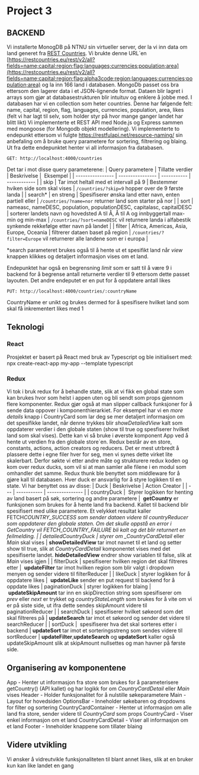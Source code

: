 # Project 3

## BACKEND

Vi installerte MonogDB på NTNU sin virtueller server, der la vi inn data om land generet fra [REST Countries](http://restcountries.eu/#filter-response). Vi brukte denne URL´en [https://restcountries.eu/rest/v2/all?fields=name;capital;region;flag;languages;currencies;population;area](https://restcountries.eu/rest/v2/all?fields=name;capital;region;flag;alpha3code;region;languages;currencies;population;area) og la inn 166 land i databasen. MongoDb passet oss bra ettersom den lagerer data i et JSON-lignende format. Dataen blir lagret i arrays som gjør at databasestrukturen blir intuituv og enklere å jobbe med. I databasen har vi en collection som heter countries. Denne har følgende felt: name, capital, region, flag, languages, currencies, population, area, likes (felt vi har lagt til selv, som holder styr på hvor mange ganger landet har blitt likt)
Vi implementerte et REST API med Node.js og Express sammen med mongoose (for Mongodb objekt modellering). Vi implementerte to endepunkt ettersom vi fulgte https://restfulapi.net/resource-naming/ sin anbefaling om å bruke query parametere for sortering, filtrering og blaing. Ut fra dette endepunktet henter vi all informasjon fra databasen.

```
GET: http://localhost:4000/countries
```

Det tar i mot disse query parameterene:
| Query parametere | Tillatte verdier | Beskrivelse |  Eksempel |
| ---------------- | ---------------- | ----------- | ------------ |
| skip | Tar imot heltall med et intervall på 9 | Bestemmer hviken side som skal vises | `/countries/?skip=9` hopper over de 9 første landa |
| search\* | en streng | Spesifiserer ønska land etter navn, enten partiell eller | `/countries/?name=nor` returner land som starter på nor |
| sort | nameasc, nameDESC, population, populationDESC, capitalasc, capitalDESC | sorterer landets navn og hovedsted A til Å, Å til A og innbyggertall max-min og min-max | `/countries/?sort=nameDESC` vil returnere landa i alfabestik synkende rekkefølge etter navn på landet |
| filter | Africa, Americas, Asia, Europe, Oceania | filtrerer dataen baset på region | `/countries/?filter=Europe` vil returnerer alle landene som er i europa |

\*search parameteret brukes også til å hente ut et spesifikt land når _view_ knappen klikkes og detaljert informasjon vises om et land.

Endepunktet har også en begrensning _limit_ som er satt til å være 9 i backend for å begrense antall returnerte verdier til 9 ettersom dette passet layouten.
Det andre endeputet er en put for å oppdatere antall likes

```
PUT: http://localhost:4000/countries/:countryName
```

CountryName er unikt og brukes dermed for å spesifisere hvilket land som skal få inkrementert likes med 1

## Teknologi

### React

Prosjektet er basert på React med bruk av Typescript og ble initialisert med: npx create-react-app my-app --template typescript

### Redux

Vi tok i bruk redux for å behandle state, slik at vi fikk en global state som kan brukes hvor som helst i appen uten og bli sendt som props gjennom flere komponenter. Redux gjør også at man slipper callback funksjoner for å sende data oppover i komponenthierarkiet. For eksempel har vi en _more details_ knapp i CountryCard som lar deg se mer detaljert informasjon om det spesifikke landet, når denne trykkes blir _showDetailedView_ kalt som oppdaterer verdier i den globale staten (show til true og spesfiserer hvilket land som skal vises). Dette kan vi så bruke i øverste komponent App ved å hente ut verdien fra den globale store`en.
Redux består av en store, constants, actions, action creators og reducers. Det er mest utrbredt å plassere dette i egne filer hver for seg, men vi synes dette virket lite skalerbart. Derfor søkte vi etter andre måte og strukturere redux koden og kom over redux ducks, som vil si at man samler alle filene i en modul som omhandler det samme. Redux thunk ble benyttet som middleware for å gjøre kall til databasen.
Hver duck er ansvarlig for å styre logikken til en state. Vi har benyttet oss av disse:
| Duck | Beskrivelse | Action Creator |
| --- | ----------- | --------------- |
| countryDuck |  Styrer logikken for henting av land basert på søk, sortering og andre parametere |  **getCountry** er funksjonen som brukes for å hente land fra backend. Kallet til backend blir spesifisert med ulike parametere. Et velykket resultat kaller FETCH*COUNTRY_SUCCESS som sender dataen videre til countryReducer som oppdaterer den globale staten. Om det skulle oppstå en error i GetCountry vil FETCH_COUNTRY_FAILURE bli kalt og det blir returnert en feilmelding. |
| detailedCountryDuck | styrer om \_CountryCardDetail* eller _Main_ skal vises | **showDetailedView** tar imot navnet til et land og setter show til true, slik at _CountryCardDetail_ komponentet vises med det spesifiserte landet. **hideDetailedView** endrer show variablen til false, slik at _Main_ vises igjen |
| filterDuck | spesifiserer hvilken region det skal filtreres etter |  **updateFilter** tar imot hvilken region som blir valgt i dropdown menyen og sender videre til filterReducer |
| likeDuck | styrer logikken for å oppdatere likes |  **updateLike** sender en put request til backend for å oppdate likes | paginationDuck | styrer logikken for blaing |  **updateSkipAmount** tar inn en skipDirection string som spesifiserer om _prev_ eller _next_ er trykket og _countryStateLength_ som brukes for å vite om vi er på siste side, ut ifra dette sendes skipAmount videre til paginationReducer |
| searchDuck | spesifiserer hvilket søkeord som det skal filtreres på | **updateSearch** tar imot et søkeord og sender det videre til searchReducer |
| sortDuck |  spesifiserer hva det skal sorteres etter i backend | **updateSort** tar imot et sorteringsstreng som sendes videre til sortReducer |
**updateFilter**,**updateSearch** og **updateSort** kaller også updateSkipAmount slik at skipAmount nullsettes og man havner på første side.

## Organisering av komponentene

App - Henter ut informasjon fra store som brukes for å parameterisere getCountry() (API kallet) og har logikk for om _CountryCardDetail_ eller _Main_ vises
Header - Holder funksjonalitet for å nulstille søkeparametere
Main - Layout for hovedsiden
OptionsBar - Inneholder søkebaren og dropdowns for filter og sortering
CountryCardContainer - Henter ut informasjon om alle land fra store, sender videre til _CountryCard_ som props
CountryCard - Viser enkel informasjon om et land
CountryCardDetail - Viser all informasjon om et land
Footer - Inneholder knappene som tillater blaing

## Videre utvikling

Vi ønsker å vidreutvikle funksjonaliteten til blant annet likes, slik at en bruker kun kan like landet en gang
